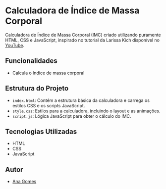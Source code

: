 # Calculadora de Índice de Massa Corporal

Calculadora de Índice de Massa Corporal (IMC) criado utilizando puramente HTML, CSS e JavaScript, inspirado no tutorial da Larissa Kich disponível no [YouTube](https://www.youtube.com/watch?v=UBYqkpsafyI).

## Funcionalidades

- Calcula o índice de massa corporal

## Estrutura do Projeto

- `index.html`: Contém a estrutura básica da calculadora e carrega os estilos CSS e os scripts JavaScript.
- `style.css`: Estilos para a calculadora, incluindo o layout e as animações.
- `script.js`: Lógica JavaScript para obter o cálculo do IMC.

## Tecnologias Utilizadas

- HTML
- CSS
- JavaScript

## Autor

- [Ana Gomes](https://github.com/anafgomes)

